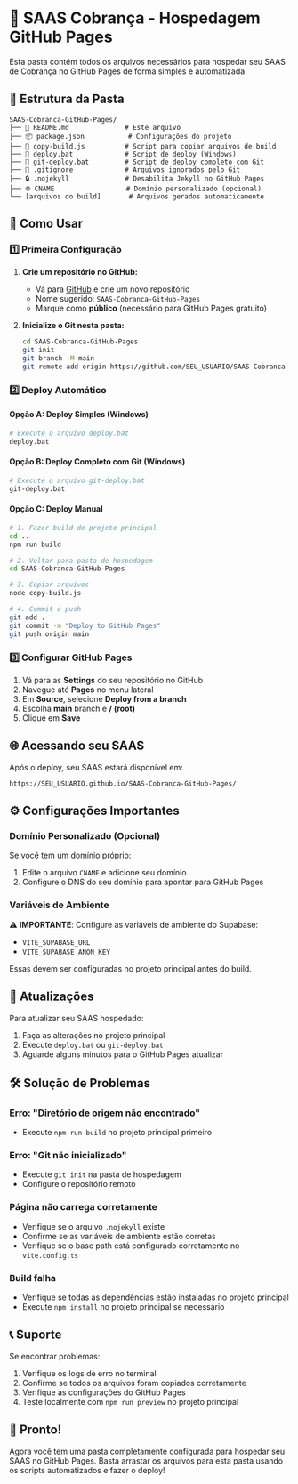 # 🚀 SAAS Cobrança - Hospedagem GitHub Pages

Esta pasta contém todos os arquivos necessários para hospedar seu SAAS de Cobrança no GitHub Pages de forma simples e automatizada.

## 📁 Estrutura da Pasta

```
SAAS-Cobranca-GitHub-Pages/
├── 📄 README.md              # Este arquivo
├── 📦 package.json           # Configurações do projeto
├── 🔧 copy-build.js          # Script para copiar arquivos de build
├── 🚀 deploy.bat             # Script de deploy (Windows)
├── 🚀 git-deploy.bat         # Script de deploy completo com Git
├── 🚫 .gitignore             # Arquivos ignorados pelo Git
├── 🔒 .nojekyll              # Desabilita Jekyll no GitHub Pages
├── 🌐 CNAME                  # Domínio personalizado (opcional)
└── [arquivos do build]       # Arquivos gerados automaticamente
```

## 🎯 Como Usar

### 1️⃣ Primeira Configuração

1. **Crie um repositório no GitHub:**
   - Vá para [GitHub](https://github.com) e crie um novo repositório
   - Nome sugerido: `SAAS-Cobranca-GitHub-Pages`
   - Marque como **público** (necessário para GitHub Pages gratuito)

2. **Inicialize o Git nesta pasta:**
   ```bash
   cd SAAS-Cobranca-GitHub-Pages
   git init
   git branch -M main
   git remote add origin https://github.com/SEU_USUARIO/SAAS-Cobranca-GitHub-Pages.git
   ```

### 2️⃣ Deploy Automático

#### Opção A: Deploy Simples (Windows)
```bash
# Execute o arquivo deploy.bat
deploy.bat
```

#### Opção B: Deploy Completo com Git (Windows)
```bash
# Execute o arquivo git-deploy.bat
git-deploy.bat
```

#### Opção C: Deploy Manual
```bash
# 1. Fazer build do projeto principal
cd ..
npm run build

# 2. Voltar para pasta de hospedagem
cd SAAS-Cobranca-GitHub-Pages

# 3. Copiar arquivos
node copy-build.js

# 4. Commit e push
git add .
git commit -m "Deploy to GitHub Pages"
git push origin main
```

### 3️⃣ Configurar GitHub Pages

1. Vá para as **Settings** do seu repositório no GitHub
2. Navegue até **Pages** no menu lateral
3. Em **Source**, selecione **Deploy from a branch**
4. Escolha **main** branch e **/ (root)**
5. Clique em **Save**

## 🌐 Acessando seu SAAS

Após o deploy, seu SAAS estará disponível em:
```
https://SEU_USUARIO.github.io/SAAS-Cobranca-GitHub-Pages/
```

## ⚙️ Configurações Importantes

### Domínio Personalizado (Opcional)
Se você tem um domínio próprio:
1. Edite o arquivo `CNAME` e adicione seu domínio
2. Configure o DNS do seu domínio para apontar para GitHub Pages

### Variáveis de Ambiente
⚠️ **IMPORTANTE**: Configure as variáveis de ambiente do Supabase:
- `VITE_SUPABASE_URL`
- `VITE_SUPABASE_ANON_KEY`

Essas devem ser configuradas no projeto principal antes do build.

## 🔄 Atualizações

Para atualizar seu SAAS hospedado:

1. Faça as alterações no projeto principal
2. Execute `deploy.bat` ou `git-deploy.bat`
3. Aguarde alguns minutos para o GitHub Pages atualizar

## 🛠️ Solução de Problemas

### Erro: "Diretório de origem não encontrado"
- Execute `npm run build` no projeto principal primeiro

### Erro: "Git não inicializado"
- Execute `git init` na pasta de hospedagem
- Configure o repositório remoto

### Página não carrega corretamente
- Verifique se o arquivo `.nojekyll` existe
- Confirme se as variáveis de ambiente estão corretas
- Verifique se o base path está configurado corretamente no `vite.config.ts`

### Build falha
- Verifique se todas as dependências estão instaladas no projeto principal
- Execute `npm install` no projeto principal se necessário

## 📞 Suporte

Se encontrar problemas:
1. Verifique os logs de erro no terminal
2. Confirme se todos os arquivos foram copiados corretamente
3. Verifique as configurações do GitHub Pages
4. Teste localmente com `npm run preview` no projeto principal

## 🎉 Pronto!

Agora você tem uma pasta completamente configurada para hospedar seu SAAS no GitHub Pages. Basta arrastar os arquivos para esta pasta usando os scripts automatizados e fazer o deploy!